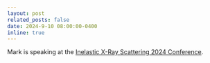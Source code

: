 ```yaml
---
layout: post
related_posts: false
date: 2024-9-10 08:00:00-0400
inline: true
---
```


Mark is speaking at the [Inelastic X-Ray Scattering 2024 Conference](https://ixs2024.jasri.jp/).